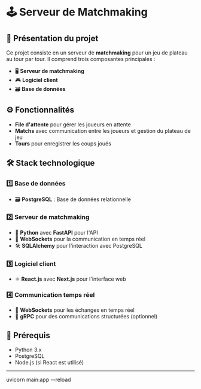 # 🕹️ **Serveur de Matchmaking**

## 📜 Présentation du projet

Ce projet consiste en un serveur de **matchmaking** pour un jeu de plateau au tour par tour. Il comprend trois composantes principales :  
- 🖥️ **Serveur de matchmaking**  
- 🎮 **Logiciel client**  
- 🗃️ **Base de données**

## ⚙️ Fonctionnalités

- **File d'attente** pour gérer les joueurs en attente
- **Matchs** avec communication entre les joueurs et gestion du plateau de jeu
- **Tours** pour enregistrer les coups joués

## 🛠️ **Stack technologique**

### 1️⃣ **Base de données**  
- 🗃️ **PostgreSQL** : Base de données relationnelle

### 2️⃣ **Serveur de matchmaking**  
- 🐍 **Python** avec **FastAPI** pour l'API  
- 💬 **WebSockets** pour la communication en temps réel  
- 🛠️ **SQLAlchemy** pour l'interaction avec PostgreSQL

### 3️⃣ **Logiciel client**  
- ⚛️ **React.js** avec **Next.js** pour l'interface web  

### 4️⃣ **Communication temps réel**  
- 💬 **WebSockets** pour les échanges en temps réel  
- 📡 **gRPC** pour des communications structurées (optionnel)

## 🚨 **Prérequis**

- Python 3.x  
- PostgreSQL  
- Node.js (si React est utilisé)  

---

uvicorn main:app --reload
